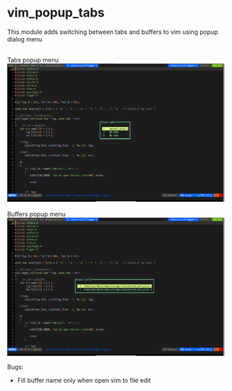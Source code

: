 # vim_popup_tabs

This module adds switching between tabs and buffers to vim using popup dialog menu

<br>
Tabs popup menu<br>
<img src="docs/popup_tabs.jpg" height="320px"><br>
<br>
Buffers popup menu<br>
<img src="docs/popup_buffers.jpg" height="320px"><br>

Bugs:
 - Fill buffer name only when open vim to file edit
